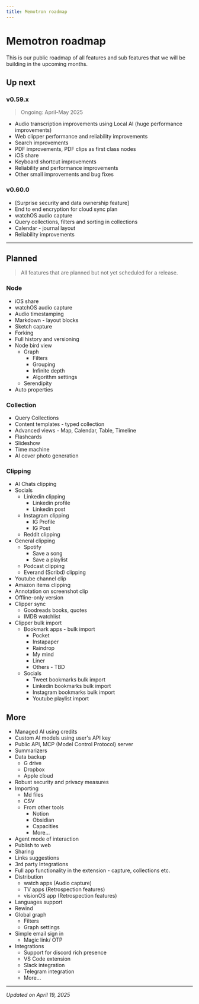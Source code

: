 ```yaml
---
title: Memotron roadmap
---
```

# Memotron roadmap

This is our public roadmap of all features and sub features that we will be building in the upcoming months.


## Up next

### v0.59.x
> Ongoing: April-May 2025

* Audio transcription improvements using Local AI (huge performance improvements)
* Web clipper performance and reliability improvements
* Search improvements
* PDF improvements, PDF clips as first class nodes
* iOS share
* Keyboard shortcut improvements
* Reliability and performance improvements
* Other small improvements and bug fixes

### v0.60.0

* [Surprise security and data ownership feature]
* End to end encryption for cloud sync plan
* watchOS audio capture
* Query collections, filters and sorting in collections
* Calendar - journal layout
* Reliability improvements
  
---
## Planned
> All features that are planned but not yet scheduled for a release.

### Node
- iOS share
- watchOS audio capture
- Audio timestamping
- Markdown - layout blocks
- Sketch capture
- Forking
- Full history and versioning
- Node bird view
    - Graph
        - Filters
        - Grouping
        - Infinite depth
        - Algorithm settings
    - Serendipity
- Auto properties


### Collection
- Query Collections
- Content templates - typed collection
- Advanced views - Map, Calendar, Table, Timeline
- Flashcards
- Slideshow
- Time machine
- AI cover photo generation


### Clipping
- AI Chats clipping
- Socials
    - Linkedin clipping
        - Linkedin profile
        - Linkedin post
    - Instagram clipping
        - IG Profile
        - IG Post
    - Reddit clipping
- General clipping
    - Spotify
        - Save a song
        - Save a playlist
    - Podcast clipping
    - Everand (Scribd) clipping
- Youtube channel clip
- Amazon items clipping
- Annotation on screenshot clip
- Offline-only version
- Clipper sync
    - Goodreads books, quotes
    - IMDB watchlist
- Clipper bulk import
    - Bookmark apps - bulk import
        - Pocket
        - Instapaper
        - Raindrop
        - My mind
        - Liner
        - Others - TBD
    - Socials
        - Tweet bookmarks bulk import
        - Linkedin bookmarks bulk import
        - Instagram bookmarks bulk import
        - Youtube playlist import

## More
- Managed AI using credits
- Custom AI models using user's API key
- Public API, MCP (Model Control Protocol) server
- Summarizers
- Data backup
  - G drive
  - Dropbox
  - Apple cloud
- Robust security and privacy measures
- Importing
  - Md files
  - CSV
  - From other tools
    - Notion
    - Obsidian
    - Capacities
    - More...
- Agent mode of interaction
- Publish to web
- Sharing
- Links suggestions
- 3rd party Integrations
- Full app functionality in the extension - capture, collections etc.
- Distribution
  - watch apps (Audio capture)
  - TV apps (Retrospection features)
  - visionOS app (Retrospection features)
- Languages support
- Rewind
- Global graph
    - Filters
    - Graph settings
- Simple email sign in
  - Magic link/ OTP
- Integrations
    - Support for discord rich presence
    - VS Code extension
    - Slack integration
    - Telegram integration
    - More...

---
*Updated on April 19, 2025*